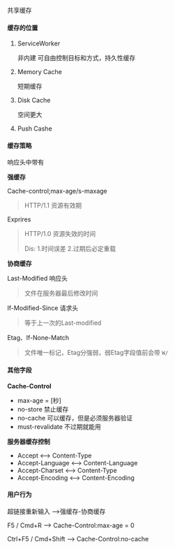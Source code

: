 共享缓存



#### 缓存的位置

1. ServiceWorker

   非内建 可自由控制目标和方式，持久性缓存

2. Memory Cache

   短期缓存

3. Disk Cache

   空间更大

4. Push Cashe



#### 缓存策略

响应头中带有

**强缓存**

Cache-control;max-age/s-maxage

> HTTP/1.1 资源有效期

Exprires

> HTTP/1.0 资源失效的时间
>
> Dis: 1.时间误差 2.过期后必定重载

**协商缓存**

Last-Modified 响应头

> 文件在服务器最后修改时间

If-Modified-Since 请求头

> 等于上一次的Last-modified

Etag、If-None-Match

> 文件唯一标记，Etag分强弱，弱Etag字段值前会带 `W/`



#### **其他字段**

**Cache-Control**

- max-age = [秒]
- no-store 禁止缓存
- no-cache 可以缓存，但是必须服务器验证
- must-revalidate 不过期就能用

**服务器缓存控制**

- Accept <—> Content-Type
- Accept-Language <—> Content-Language
- Accept-Charset <—> Content-Type
- Accept-Encoding <—> Content-Encoding



#### 用户行为

超链接重新输入 —>强缓存-协商缓存

F5 / Cmd+R —> Cache-Control:max-age = 0

Ctrl+F5 / Cmd+Shift —> Cache-Control:no-cache

